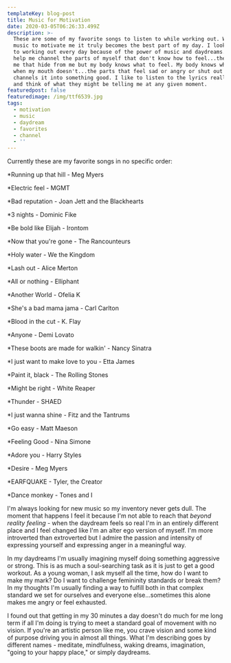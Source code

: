 ```yaml
---
templateKey: blog-post
title: Music for Motivation
date: 2020-03-05T06:26:33.499Z
description: >-
  These are some of my favorite songs to listen to while working out. When I use
  music to motivate me it truly becomes the best part of my day. I look forward
  to working out every day because of the power of music and daydreams. They
  help me channel the parts of myself that don't know how to feel...the parts of
  me that hide from me but my body knows what to feel. My body knows what to say
  when my mouth doesn't...the parts that feel sad or angry or shut out - music
  channels it into something good. I like to listen to the lyrics really closely
  and think of what they might be telling me at any given moment.
featuredpost: false
featuredimage: /img/ttf6539.jpg
tags:
  - motivation
  - music
  - daydream
  - favorites
  - channel
  - ''
---
```

Currently these are my favorite songs in no specific order:

\*Running up that hill - Meg Myers

\*Electric feel - MGMT

\*Bad reputation - Joan Jett and the Blackhearts

\*3 nights - Dominic Fike

\*Be bold like Elijah - Irontom

\*Now that you're gone - The Rancounteurs

\*Holy water - We the Kingdom

\*Lash out - Alice Merton

\*All or nothing - Elliphant

\*Another World - Ofelia K

\*She's a bad mama jama - Carl Carlton

\*Blood in the cut - K. Flay

\*Anyone - Demi Lovato

\*These boots are made for walkin' - Nancy Sinatra

\*I just want to make love to you - Etta James

\*Paint it, black - The Rolling Stones

\*Might be right - White Reaper

\*Thunder - SHAED

\*I just wanna shine - Fitz and the Tantrums

\*Go easy - Matt Maeson

\*Feeling Good - Nina Simone

\*Adore you - Harry Styles

\*Desire - Meg Myers

\*EARFQUAKE - Tyler, the Creator

\*Dance monkey - Tones and I



I'm always looking for new music so my inventory never gets dull. The moment that happens I feel it because I'm not able to reach that _beyond reality feeling_ - when the daydream feels so real I'm in an entirely different place and I feel changed like I'm an alter ego version of myself. I'm more introverted than extroverted but I admire the passion and intensity of expressing yourself and expressing anger in a meaningful way. 

In my daydreams I'm usually imagining myself doing something aggressive or strong. This is as much a soul-searching task as it is just to get a good workout. As a young woman, I ask myself all the time, how do I want to make my mark? Do I want to challenge femininity standards or break them? In my thoughts I'm usually finding a way to fulfill both in that complex standard we set for ourselves and everyone else...sometimes this alone makes me angry or feel exhausted. 

I found out that getting in my 30 minutes a day doesn't do much for me long term if all I'm doing is trying to meet a standard goal of movement with no vision. If you're an artistic person like me, you crave vision and some kind of purpose driving you in almost all things. What I'm describing goes by different names - meditate, mindfulness, waking dreams, imagination, "going to your happy place," or simply daydreams.

